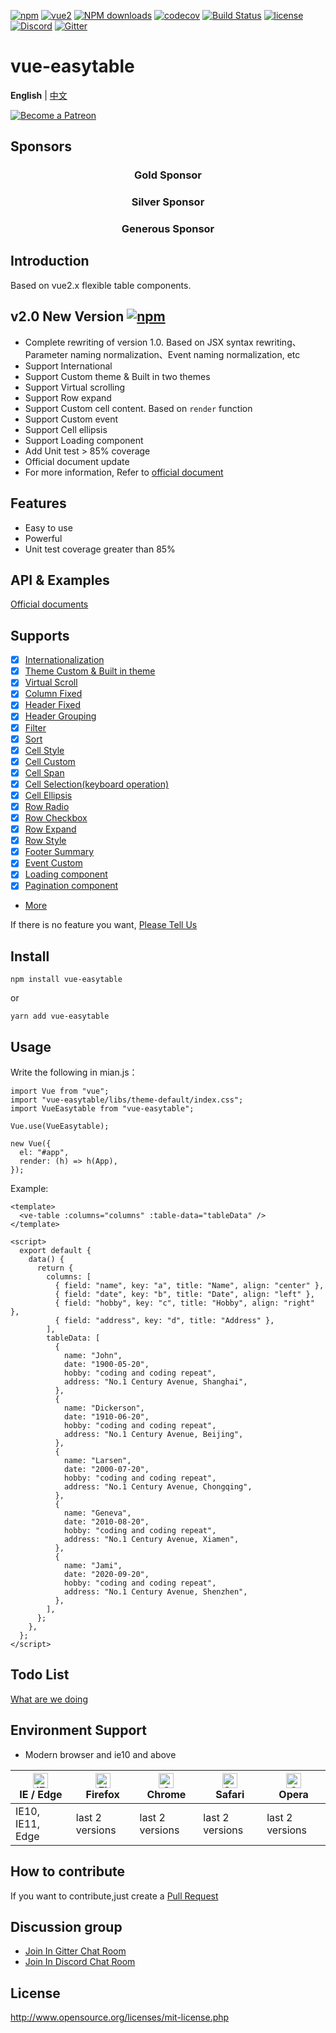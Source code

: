 [![npm](https://img.shields.io/npm/v/vue-easytable.svg)](https://www.npmjs.com/package/vue-easytable)
[![vue2](https://img.shields.io/badge/vue-2.6+-brightgreen.svg)](https://vuejs.org/)
[![NPM downloads](https://img.shields.io/npm/dm/vue-easytable.svg?style=flat)](https://npmjs.org/package/vue-easytable)
[![codecov](https://codecov.io/gh/Happy-Coding-Clans/vue-easytable/branch/master/graph/badge.svg?token=UJy3LHInUn)](https://codecov.io/gh/Happy-Coding-Clans/vue-easytable)
[![Build Status](https://travis-ci.com/Happy-Coding-Clans/vue-easytable.svg?branch=master)](https://travis-ci.com/Happy-Coding-Clans/vue-easytable)
[![license](https://img.shields.io/npm/l/vue-easytable.svg?maxAge=2592000)](http://www.opensource.org/licenses/mit-license.php)
[![Discord](https://img.shields.io/badge/chat-on%20discord-7289da.svg)](https://discord.gg/gBm3k6r)
[![Gitter](https://badges.gitter.im/vue-easytable/community.svg)](https://gitter.im/vue-easytable/community?utm_source=badge&utm_medium=badge&utm_campaign=pr-badge)

# vue-easytable

**English** | [中文](./README-CN.md)

<p>
  <a href="https://www.patreon.com/huangshuwei" target="_blank">
    <img src="https://c5.patreon.com/external/logo/become_a_patron_button.png" alt="Become a Patreon">
  </a>
</p>

## Sponsors

<h3 align="center">Gold Sponsor</h3>

<h3 align="center">Silver Sponsor</h3>

<h3 align="center">Generous Sponsor</h3>

## Introduction

Based on vue2.x flexible table components.

## v2.0 New Version [![npm](https://img.shields.io/npm/v/vue-easytable.svg)](https://www.npmjs.com/package/vue-easytable)

- Complete rewriting of version 1.0. Based on JSX syntax rewriting、Parameter naming normalization、Event naming normalization, etc
- Support International
- Support Custom theme & Built in two themes
- Support Virtual scrolling
- Support Row expand
- Support Custom cell content. Based on `render` function
- Support Custom event
- Support Cell ellipsis
- Support Loading component
- Add Unit test > 85% coverage
- Official document update
- For more information, Refer to [official document ](http://happy-coding-clans.github.io/vue-easytable/#/en/doc/intro)

## Features

- Easy to use
- Powerful
- Unit test coverage greater than 85%

## API & Examples

[Official documents](http://happy-coding-clans.github.io/vue-easytable/)

## Supports

- [x] [Internationalization](http://happy-coding-clans.github.io/vue-easytable/#/en/doc/locale)
- [x] [Theme Custom & Built in theme](http://happy-coding-clans.github.io/vue-easytable/#/en/doc/theme)
- [x] [Virtual Scroll](http://happy-coding-clans.github.io/vue-easytable/#/en/doc/table/virtual-scroll)
- [x] [Column Fixed](http://happy-coding-clans.github.io/vue-easytable/#/en/doc/table/column-fixed)
- [x] [Header Fixed](http://happy-coding-clans.github.io/vue-easytable/#/en/doc/table/header-fixed)
- [x] [Header Grouping](http://happy-coding-clans.github.io/vue-easytable/#/en/doc/table/header-grouping)
- [x] [Filter](http://happy-coding-clans.github.io/vue-easytable/#/en/doc/table/header-filter)
- [x] [Sort](http://happy-coding-clans.github.io/vue-easytable/#/en/doc/table/header-sort)
- [x] [Cell Style](http://happy-coding-clans.github.io/vue-easytable/#/en/doc/table/cell-style)
- [x] [Cell Custom](http://happy-coding-clans.github.io/vue-easytable/#/en/doc/table/cell-custom)
- [x] [Cell Span](http://happy-coding-clans.github.io/vue-easytable/#/en/doc/table/cell-span)
- [x] [Cell Selection(keyboard operation)](http://happy-coding-clans.github.io/vue-easytable/#/en/doc/table/cell-selection)
- [x] [Cell Ellipsis](http://happy-coding-clans.github.io/vue-easytable/#/en/doc/table/cell-ellipsis)
- [x] [Row Radio](http://happy-coding-clans.github.io/vue-easytable/#/en/doc/table/row-radio)
- [x] [Row Checkbox](http://happy-coding-clans.github.io/vue-easytable/#/en/doc/table/row-checkbox)
- [x] [Row Expand](http://happy-coding-clans.github.io/vue-easytable/#/en/doc/table/row-expand)
- [x] [Row Style](http://happy-coding-clans.github.io/vue-easytable/#/en/doc/table/row-style)
- [x] [Footer Summary](http://happy-coding-clans.github.io/vue-easytable/#/en/doc/table/footer-summary)
- [x] [Event Custom](http://happy-coding-clans.github.io/vue-easytable/#/en/doc/table/event-custom)
- [x] [Loading component](http://happy-coding-clans.github.io/vue-easytable/#/en/doc/base/loading)
- [x] [Pagination component](http://happy-coding-clans.github.io/vue-easytable/#/en/doc/base/pagination)
- [More](http://happy-coding-clans.github.io/vue-easytable)

If there is no feature you want, [Please Tell Us](http://happy-coding-clans.github.io/issue-template-generater/#/en)

## Install

```
npm install vue-easytable
```

or

```
yarn add vue-easytable
```

## Usage

Write the following in mian.js：

```
import Vue from "vue";
import "vue-easytable/libs/theme-default/index.css";
import VueEasytable from "vue-easytable";

Vue.use(VueEasytable);

new Vue({
  el: "#app",
  render: (h) => h(App),
});
```

Example:

```
<template>
  <ve-table :columns="columns" :table-data="tableData" />
</template>

<script>
  export default {
    data() {
      return {
        columns: [
          { field: "name", key: "a", title: "Name", align: "center" },
          { field: "date", key: "b", title: "Date", align: "left" },
          { field: "hobby", key: "c", title: "Hobby", align: "right" },
          { field: "address", key: "d", title: "Address" },
        ],
        tableData: [
          {
            name: "John",
            date: "1900-05-20",
            hobby: "coding and coding repeat",
            address: "No.1 Century Avenue, Shanghai",
          },
          {
            name: "Dickerson",
            date: "1910-06-20",
            hobby: "coding and coding repeat",
            address: "No.1 Century Avenue, Beijing",
          },
          {
            name: "Larsen",
            date: "2000-07-20",
            hobby: "coding and coding repeat",
            address: "No.1 Century Avenue, Chongqing",
          },
          {
            name: "Geneva",
            date: "2010-08-20",
            hobby: "coding and coding repeat",
            address: "No.1 Century Avenue, Xiamen",
          },
          {
            name: "Jami",
            date: "2020-09-20",
            hobby: "coding and coding repeat",
            address: "No.1 Century Avenue, Shenzhen",
          },
        ],
      };
    },
  };
</script>
```

## Todo List

[What are we doing](https://github.com/Happy-Coding-Clans/vue-easytable/projects)

## Environment Support

- Modern browser and ie10 and above

| [<img src="https://raw.githubusercontent.com/alrra/browser-logos/master/src/edge/edge_48x48.png" alt="IE / Edge" width="24px" height="24px" />](http://godban.github.io/browsers-support-badges/)</br>IE / Edge | [<img src="https://raw.githubusercontent.com/alrra/browser-logos/master/src/firefox/firefox_48x48.png" alt="Firefox" width="24px" height="24px" />](http://godban.github.io/browsers-support-badges/)</br>Firefox | [<img src="https://raw.githubusercontent.com/alrra/browser-logos/master/src/chrome/chrome_48x48.png" alt="Chrome" width="24px" height="24px" />](http://godban.github.io/browsers-support-badges/)</br>Chrome | [<img src="https://raw.githubusercontent.com/alrra/browser-logos/master/src/safari/safari_48x48.png" alt="Safari" width="24px" height="24px" />](http://godban.github.io/browsers-support-badges/)</br>Safari | [<img src="https://raw.githubusercontent.com/alrra/browser-logos/master/src/opera/opera_48x48.png" alt="Opera" width="24px" height="24px" />](http://godban.github.io/browsers-support-badges/)</br>Opera |
| --------------------------------------------------------------------------------------------------------------------------------------------------------------------------------------------------------------- | ----------------------------------------------------------------------------------------------------------------------------------------------------------------------------------------------------------------- | ------------------------------------------------------------------------------------------------------------------------------------------------------------------------------------------------------------- | ------------------------------------------------------------------------------------------------------------------------------------------------------------------------------------------------------------- | --------------------------------------------------------------------------------------------------------------------------------------------------------------------------------------------------------- |
| IE10, IE11, Edge                                                                                                                                                                                                | last 2 versions                                                                                                                                                                                                   | last 2 versions                                                                                                                                                                                               | last 2 versions                                                                                                                                                                                               | last 2 versions                                                                                                                                                                                           |

## How to contribute

If you want to contribute,just create a [Pull Request](https://github.com/huangshuwei/vue-easytable/pulls)

## Discussion group

- [Join In Gitter Chat Room](https://gitter.im/vue-easytable/community)
- [Join In Discord Chat Room](https://discord.gg/gBm3k6r)

## License

http://www.opensource.org/licenses/mit-license.php
